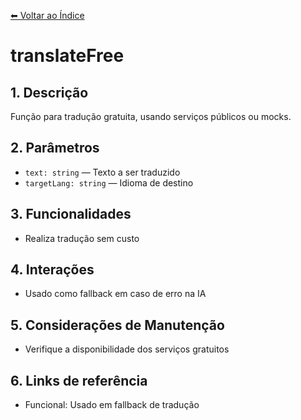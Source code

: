 [⬅ Voltar ao Índice](../README_INDEX.md)

# translateFree

## 1. Descrição
Função para tradução gratuita, usando serviços públicos ou mocks.

## 2. Parâmetros
- `text: string` — Texto a ser traduzido
- `targetLang: string` — Idioma de destino

## 3. Funcionalidades
- Realiza tradução sem custo

## 4. Interações
- Usado como fallback em caso de erro na IA

## 5. Considerações de Manutenção
- Verifique a disponibilidade dos serviços gratuitos

## 6. Links de referência
- Funcional: Usado em fallback de tradução

